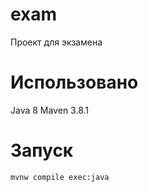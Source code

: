 # exam
Проект для экзамена

# Использовано
Java 8
Maven 3.8.1

# Запуск
```shell
mvnw compile exec:java
```
